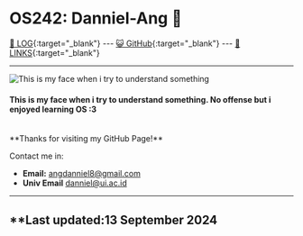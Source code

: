 # OS242: Danniel-Ang 👋

[📃 LOG](TXT/mylog.txt){:target="_blank"} --- [😺 GitHub](https://github.com/Danniel-Ang/os242/){:target="_blank"} --- [🔗 LINKS](LINKS/){:target="_blank"}

---

![This is my face when i try to understand something](https://i.kym-cdn.com/entries/icons/mobile/000/035/360/unga.jpg)

#### This is my face when i try to understand something. No offense but i enjoyed learning OS :3

<br>
**Thanks for visiting my GitHub Page!**

Contact me in:
- **Email:** [angdanniel8@gmail.com](mailto:angdanniel8@gmail.com)
- **Univ Email** [danniel@ui.ac.id](mailto:danniel@ui.ac.id)

---
**Last updated:13 September 2024
---
